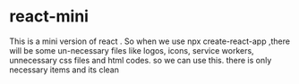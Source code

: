 # react-mini
This is a mini version of react . So when we use npx create-react-app ,there will be some un-necessary files like logos, icons, service workers, unnecessary css files and html codes. so we can use this. there is only necessary items and its clean
